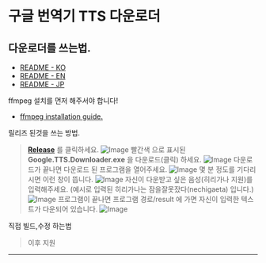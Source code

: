구글 번역기 TTS 다운로더
==============================

다운로더를 쓰는법.
-------------------------
- [README - KO](https://github.com/moole100/Google-traslate-tts-downloader/blob/main/README.md)
- [README - EN](https://github.com/moole100/Google-traslate-tts-downloader/blob/main/README%20-%20EN.md)
- [README - JP](https://github.com/moole100/Google-traslate-tts-downloader/blob/main/README%20-%20JP.md)

ffmpeg 설치를 먼저 해주서야 합니다!
- [ffmpeg installation guide.](https://github.com/moole100/Google-traslate-tts-downloader/blob/main/ffmpeg%20installation%20guide%20-%20KO.md)

릴리즈 된것을 쓰는 방법.
>**[Release](https://github.com/moole100/Google-traslate-tts-downloader/releases)** 를 클릭하세요.
![Image](https://media.discordapp.net/attachments/699182482985058314/780007696069296158/unknown.png?width=1239&height=697)
>빨간색 으로 표시된 **Google.TTS.Downloader.exe** 을 다운로드(클릭) 하세요.
![Image](https://cdn.discordapp.com/attachments/699182482985058314/780008182708961300/unknown.png)
>다운로드가 끝나면 다운로드 된 프로그램을 열어주세요.
![Image](https://cdn.discordapp.com/attachments/699182482985058314/780008696934957066/unknown.png)
>몇 분 정도를 기다리시면 이런 창이 뜹니다.
![Image](https://cdn.discordapp.com/attachments/699182482985058314/780008948563443742/unknown.png)
>자신이 다운받고 싶은 음성(히리가나 지원)를 입력해주세요. (예시로 입력된 히리가나는 잠을잘못잤다(nechigaeta) 입니다.)
![Image](https://cdn.discordapp.com/attachments/699182482985058314/780011009728315412/unknown.png)
>프로그램이 끝나면 프로그램 경로/result 에 가면 자신이 입력한 텍스트가 다운되어 있습니다.
![Image](https://media.discordapp.net/attachments/699182482985058314/780023983247982612/unknown.png?width=786&height=698)

직접 빌드,수정 하는법
> 이후 지원
--------------------------------------------------------------------------------------------------------------------------------------------------------------------------------------------------------------------
